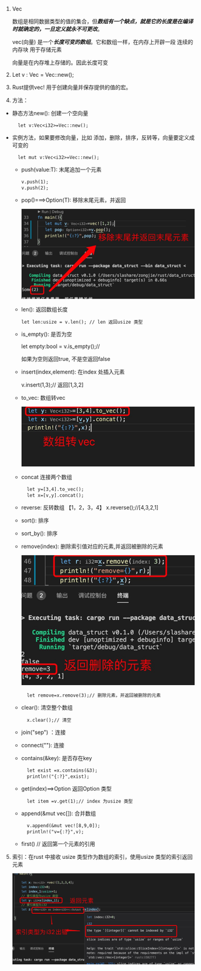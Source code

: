 1. Vec <T>

   数组是相同数据类型的值的集合，但***数组有一个缺点，就是它的长度是在编译时就确定的，一旦定义就永不可更改***。

   vec(向量) 是一个***长度可变的数组***。它和数组一样，在内存上开辟一段 连续的内存块 用于存储元素

   向量是在内存堆上存储的。因此长度可变

2. Let v : Vec<i32> = Vec::new();

3. Rust提供vec! 用于创建向量并保存提供的值的宏。

4. 方法：

+ 静态方法new():   创建一个空向量

        let v:Vec<i32>=Vec::new();

+ 实例方法，如果要修改向量，比如 添加，删除，排序，反转等，向量要定义成可变的

        let mut v:Vec<i32>=Vec::new();

   + push(value:T): 末尾追加一个元素

         v.push(1);
         v.push(2);

   + pop()===>Option(T): 移除末尾元素，并返回

     ![avatar](../assets/arr-pop.jpg)   

   + len(): 返回数组长度

         let len:usize = v.len(); // len 返回usize 类型

   + is_empty(): 是否为空
    
        let empty:bool = v.is_empty();//

        如果为空则返回true, 不是空返回false
    + insert(index,element): 在index 处插入元素

        v.insert(1,3);// 返回[1,3,2]
    
    + to_vec: 数组转vec

       ![avatar](../assets/to_vec.jpg)
    
    + concat 连接两个数组

            let y=[3,4].to_vec();
            let x=[v,y].concat();
    + reverse: 反转数组
            【1，2，3，4】
            x.reverse();//[4,3,2,1]
    + sort(): 排序

    + sort_by(): 排序

    + remove(index): 删除索引值对应的元素,并返回被删除的元素

        ![avatar](../assets/vec-remove.jpg)

            let remove=x.remove(3);// 删除元素，并返回被删除的元素
    
    + clear(): 清空整个数组

            x.clear();// 清空
    + join("sep") ：连接

    + connect(""): 连接

    + contains(&key): 是否存在key

            let exist =x.contains(&3);
            println!("{:?}",exist);
    
    + get(index)==>Option<T> 返回Option 类型

            let item =v.get(1);// index 为usize 类型
    
    + append(&mut vec<T>[]): 合并数组

            v.append(&mut vec![8,9,0]);
            println!("v={:?}",v);
    
    + first() // 返回第一个元素的引用

5. 索引：在rust 中接收 usize 类型作为数组的索引，使用usize 类型的索引返回元素

   ![avatar](../assets/vec-index.jpg)




